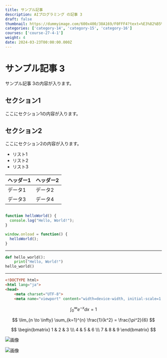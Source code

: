 ```yaml
---
title: サンプル記事
description: AIプログラミング の記事 3
draft: false
thumbnail: https://dummyimage.com/600x400/38A169/F0FFF4?text=%E3%82%B5%E3%83%B3%E3%83%97%E3%83%AB%E8%A8%98%E4%BA%8B
categories: ['category-14', 'category-15', 'category-16']
courses: ['course-27-4-1']
weight: 4
date: 2024-03-23T00:00:00.000Z
---
```


# サンプル記事 3

サンプル記事 3の内容が入ります。

## セクション1
ここにセクション1の内容が入ります。

## セクション2
ここにセクション2の内容が入ります。

- リスト1
- リスト2
- リスト3

| ヘッダー1 | ヘッダー2 |
| --------- | --------- |
| データ1   | データ2   |
| データ3   | データ4   |

```javascript

function helloWorld() {
  console.log("Hello, World!");
}

window.onload = function() {
  helloWorld();
}

```

---

```python
def hello_world():
    print("Hello, World!")
hello_world()
```

---

```html
<!DOCTYPE html>
<html lang="ja">
<head>
    <meta charset="UTF-8">
    <meta name="viewport" content="width=device-width, initial-scale=1.0">
```

$$
\int_{0}^{\infty} e^{-x} dx = 1
$$

$$
\lim_{n \to \infty} \sum_{k=1}^{n} \frac{1}{k^2} = \frac{\pi^2}{6}
$$

$$
\begin{bmatrix}
1 & 2 & 3 \\\
4 & 5 & 6 \\\
7 & 8 & 9
\end{bmatrix}
$$

![画像](https://dummyimage.com/320x180/2D3748/F5F7FA?text=%E3%82%B5%E3%83%B3%E3%83%97%E3%83%AB%E8%A8%98%E4%BA%8B+3)

![画像](https://dummyimage.com/640x360/1A202C/EDF2F7?text=%E3%82%B5%E3%83%B3%E3%83%97%E3%83%AB%E8%A8%98%E4%BA%8B+3)